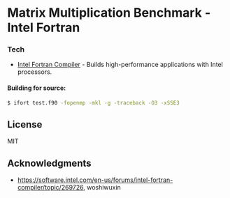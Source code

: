 # Matrix Multiplication Benchmark - Intel Fortran

### Tech

* [Intel Fortran Compiler](https://software.intel.com/en-us/fortran-compilers) - Builds high-performance applications with Intel processors.

#### Building for source:
```sh
$ ifort test.f90 -fopenmp -mkl -g -traceback -O3 -xSSE3
```

## License

MIT

## Acknowledgments

* https://software.intel.com/en-us/forums/intel-fortran-compiler/topic/269726, woshiwuxin
